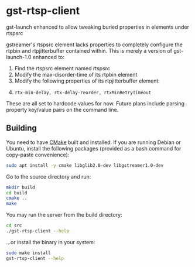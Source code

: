 # gst-rtsp-client
gst-launch enhanced to allow tweaking buried properties in elements under rtspsrc

gstreamer's rtspsrc element lacks properties to completely configure the rtpbin and rtpjitterbuffer contained within.
This is merely a version of gst-launch-1.0 enhanced to:
  1)  Find the rtspsrc element named rtspsrc
  2)  Modify the max-disorder-time of its rtpbin element
  3)  Modify the following properties of its rtpjitterbuffer element:
  4)     rtx-min-delay, rtx-delay-reorder, rtxMinRetryTimeout

These are all set to hardcode values for now.
Future plans include parsing property key/value pairs on the command line.


## Building

You need to have [CMake](https://cmake.org/) built and installed. If you are running Debian or Ubuntu, install the following packages (provided as a bash command for copy-paste convenience):

```bash
sudo apt install -y cmake libglib2.0-dev libgstreamer1.0-dev
```

Go to the source directory and run:

```bash
mkdir build
cd build
cmake ..
make
```

You may run the server from the build directory:

```bash
cd src
./gst-rtsp-client --help
```

...or install the binary in your system:

```bash
sudo make install
gst-rtsp-client --help
```
